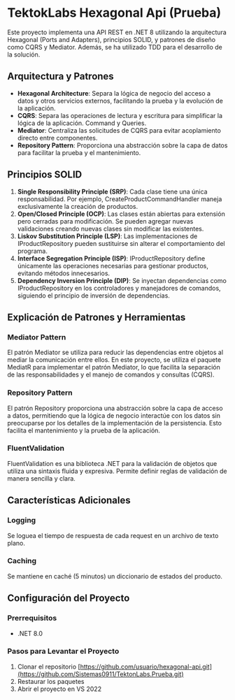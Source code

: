 # TektokLabs Hexagonal Api (Prueba)

Este proyecto implementa una API REST en .NET 8 utilizando la arquitectura Hexagonal (Ports and Adapters), principios SOLID, y patrones de diseño como CQRS y Mediator. 
Además, se ha utilizado TDD para el desarrollo de la solución.

## Arquitectura y Patrones

- **Hexagonal Architecture**: Separa la lógica de negocio del acceso a datos y otros servicios externos, facilitando la prueba y la evolución de la aplicación.
- **CQRS**: Separa las operaciones de lectura y escritura para simplificar la lógica de la aplicación. Command y Queries.
- **Mediator**: Centraliza las solicitudes de CQRS para evitar acoplamiento directo entre componentes.
- **Repository Pattern**: Proporciona una abstracción sobre la capa de datos para facilitar la prueba y el mantenimiento.

## Principios SOLID

1. **Single Responsibility Principle (SRP)**: Cada clase tiene una única responsabilidad. Por ejemplo, CreateProductCommandHandler maneja exclusivamente la creación de productos.
2. **Open/Closed Principle (OCP)**: Las clases están abiertas para extensión pero cerradas para modificación. Se pueden agregar nuevas validaciones creando nuevas clases sin modificar las existentes.
3. **Liskov Substitution Principle (LSP)**: Las implementaciones de IProductRepository pueden sustituirse sin alterar el comportamiento del programa.
4. **Interface Segregation Principle (ISP)**: IProductRepository define únicamente las operaciones necesarias para gestionar productos, evitando métodos innecesarios.
5. **Dependency Inversion Principle (DIP)**: Se inyectan dependencias como IProductRepository en los controladores y manejadores de comandos, siguiendo el principio de inversión de dependencias.

## Explicación de Patrones y Herramientas
### Mediator Pattern

El patrón Mediator se utiliza para reducir las dependencias entre objetos al mediar la comunicación entre ellos. En este proyecto, se utiliza el paquete MediatR para implementar el patrón Mediator, lo que facilita la separación de las responsabilidades y el manejo de comandos y consultas (CQRS).

### Repository Pattern
El patrón Repository proporciona una abstracción sobre la capa de acceso a datos, permitiendo que la lógica de negocio interactúe con los datos sin preocuparse por los detalles de la implementación de la persistencia. Esto facilita el mantenimiento y la prueba de la aplicación.

### FluentValidation
FluentValidation es una biblioteca .NET para la validación de objetos que utiliza una sintaxis fluida y expresiva. Permite definir reglas de validación de manera sencilla y clara.

## Características Adicionales
### Logging
Se loguea el tiempo de respuesta de cada request en un archivo de texto plano.

### Caching
Se mantiene en caché (5 minutos) un diccionario de estados del producto.

## Configuración del Proyecto
### Prerrequisitos
- .NET 8.0

### Pasos para Levantar el Proyecto
1. Clonar el repositorio [https://github.com/usuario/hexagonal-api.git](https://github.com/Sistemas0911/TektonLabs.Prueba.git)
2. Restaurar los paquetes
3. Abrir el proyecto en VS 2022

